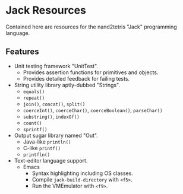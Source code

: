 Jack Resources
==============

Contained here are resources for the nand2tetris "Jack" programming language.

Features
--------

- Unit testing framework "UnitTest".
    - Provides assertion functions for primitives and objects.
    - Provides detailed feedback for failing tests.
- String utility library aptly-dubbed "Strings".
    - `equals()`
    - `repeat()`
    - `join()`, `concat()`, `split()`
    - `coerceInt()`, `coerceChar()`, `coerceBoolean()`, `parseChar()`
    - `substring()`, `indexOf()`
    - `count()`
    - `sprintf()`
- Output sugar library named "Out".
    - Java-like `println()`
    - C-like `printf()`
    - `printfln()`
- Text-editor language support.
    - Emacs
        - Syntax highlighting including OS classes.
        - Compile `jack-build-directory` with `<f5>`.
        - Run the VMEmulator with `<f9>`.
